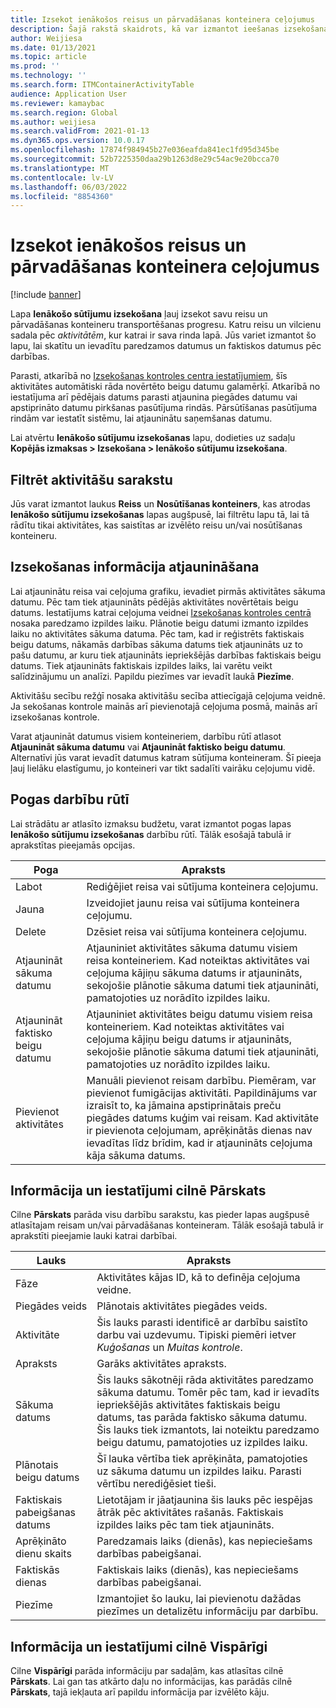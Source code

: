 ```yaml
---
title: Izsekot ienākošos reisus un pārvadāšanas konteinera ceļojumus
description: Šajā rakstā skaidrots, kā var izmantot ieešanas izsekošanas lapu, lai izsekotu jūsu reisu un pārvadāšanas konteineru transportēšanas progresu.
author: Weijiesa
ms.date: 01/13/2021
ms.topic: article
ms.prod: ''
ms.technology: ''
ms.search.form: ITMContainerActivityTable
audience: Application User
ms.reviewer: kamaybac
ms.search.region: Global
ms.author: weijiesa
ms.search.validFrom: 2021-01-13
ms.dyn365.ops.version: 10.0.17
ms.openlocfilehash: 17874f984945b27e036eafda841ec1fd95d345be
ms.sourcegitcommit: 52b7225350daa29b1263d8e29c54ac9e20bcca70
ms.translationtype: MT
ms.contentlocale: lv-LV
ms.lasthandoff: 06/03/2022
ms.locfileid: "8854360"
---
```

# <a name="track-inbound-voyages-and-shipping-container-journeys"></a>Izsekot ienākošos reisus un pārvadāšanas konteinera ceļojumus

[!include [banner](../../includes/banner.md)]

Lapa **Ienākošo sūtījumu izsekošana** ļauj izsekot savu reisu un pārvadāšanas konteineru transportēšanas progresu. Katru reisu un vilcienu sadala pēc *aktivitātēm*, kur katrai ir sava rinda lapā. Jūs variet izmantot šo lapu, lai skatītu un ievadītu paredzamos datumus un faktiskos datumus pēc darbības.

Parasti, atkarībā no [Izsekošanas kontroles centra iestatījumiem](delivery-information-setup.md#tracking-control-center), šīs aktivitātes automātiski rāda novērtēto beigu datumu galamērķī. Atkarībā no iestatījuma arī pēdējais datums parasti atjaunina piegādes datumu vai apstiprināto datumu pirkšanas pasūtījuma rindās. Pārsūtīšanas pasūtījuma rindām var iestatīt sistēmu, lai atjauninātu saņemšanas datumu.

Lai atvērtu **Ienākošo sūtījumu izsekošanas** lapu, dodieties uz sadaļu **Kopējās izmaksas \> Izsekošana \> Ienākošo sūtījumu izsekošana**.

## <a name="filter-the-activities-list"></a>Filtrēt aktivitāšu sarakstu

Jūs varat izmantot laukus **Reiss** un **Nosūtīšanas konteiners**, kas atrodas **Ienākošo sūtījumu izsekošanas** lapas augšpusē, lai filtrētu lapu tā, lai tā rādītu tikai aktivitātes, kas saistītas ar izvēlēto reisu un/vai nosūtīšanas konteineru.

## <a name="update-tracking-information"></a>Izsekošanas informācija atjaunināšana

Lai atjauninātu reisa vai ceļojuma grafiku, ievadiet pirmās aktivitātes sākuma datumu. Pēc tam tiek atjaunināts pēdējās aktivitātes novērtētais beigu datums. Iestatījums katrai ceļojuma veidnei [Izsekošanas kontroles centrā](delivery-information-setup.md#tracking-control-center) nosaka paredzamo izpildes laiku. Plānotie beigu datumi izmanto izpildes laiku no aktivitātes sākuma datuma. Pēc tam, kad ir reģistrēts faktiskais beigu datums, nākamās darbības sākuma datums tiek atjaunināts uz to pašu datumu, ar kuru tiek atjaunināts iepriekšējās darbības faktiskais beigu datums. Tiek atjaunināts faktiskais izpildes laiks, lai varētu veikt salīdzinājumu un analīzi. Papildu piezīmes var ievadīt laukā **Piezīme**.

Aktivitāšu secību režģī nosaka aktivitāšu secība attiecīgajā ceļojuma veidnē. Ja sekošanas kontrole mainās arī pievienotajā ceļojuma posmā, mainās arī izsekošanas kontrole.

Varat atjaunināt datumus visiem konteineriem, darbību rūtī atlasot **Atjaunināt sākuma datumu** vai **Atjaunināt faktisko beigu datumu**. Alternatīvi jūs varat ievadīt datumus katram sūtījuma konteineram. Šī pieeja ļauj lielāku elastīgumu, jo konteineri var tikt sadalīti vairāku ceļojumu vidē.

## <a name="buttons-on-the-action-pane"></a>Pogas darbību rūtī

Lai strādātu ar atlasīto izmaksu budžetu, varat izmantot pogas lapas **Ienākošo sūtījumu izsekošanas** darbību rūtī. Tālāk esošajā tabulā ir aprakstītas pieejamās opcijas.

| Poga | Apraksts |
|---|---|
| Labot | Rediģējiet reisa vai sūtījuma konteinera ceļojumu. |
| Jauna | Izveidojiet jaunu reisa vai sūtījuma konteinera ceļojumu. |
| Delete | Dzēsiet reisa vai sūtījuma konteinera ceļojumu. |
| Atjaunināt sākuma datumu | Atjauniniet aktivitātes sākuma datumu visiem reisa konteineriem. Kad noteiktas aktivitātes vai ceļojuma kājiņu sākuma datums ir atjaunināts, sekojošie plānotie sākuma datumi tiek atjaunināti, pamatojoties uz norādīto izpildes laiku. |
| Atjaunināt faktisko beigu datumu | Atjauniniet aktivitātes beigu datumu visiem reisa konteineriem. Kad noteiktas aktivitātes vai ceļojuma kājiņu beigu datums ir atjaunināts, sekojošie plānotie sākuma datumi tiek atjaunināti, pamatojoties uz norādīto izpildes laiku. |
| Pievienot aktivitātes | Manuāli pievienot reisam darbību. Piemēram, var pievienot fumigācijas aktivitāti. Papildinājums var izraisīt to, ka jāmaina apstiprinātais preču piegādes datums kuģim vai reisam. Kad aktivitāte ir pievienota ceļojumam, aprēķinātās dienas nav ievadītas līdz brīdim, kad ir atjaunināts ceļojuma kāja sākuma datums. |

## <a name="information-and-settings-on-the-overview-tab"></a>Informācija un iestatījumi cilnē Pārskats

Cilne **Pārskats** parāda visu darbību sarakstu, kas pieder lapas augšpusē atlasītajam reisam un/vai pārvadāšanas konteineram. Tālāk esošajā tabulā ir aprakstīti pieejamie lauki katrai darbībai.

| Lauks | Apraksts |
|---|---|
| Fāze | Aktivitātes kājas ID, kā to definēja ceļojuma veidne. |
| Piegādes veids | Plānotais aktivitātes piegādes veids. |
| Aktivitāte | Šis lauks parasti identificē ar darbību saistīto darbu vai uzdevumu. Tipiski piemēri ietver *Kuģošanas* un *Muitas kontrole*. |
| Apraksts | Garāks aktivitātes apraksts. |
| Sākuma datums | Šis lauks sākotnēji rāda aktivitātes paredzamo sākuma datumu. Tomēr pēc tam, kad ir ievadīts iepriekšējās aktivitātes faktiskais beigu datums, tas parāda faktisko sākuma datumu. Šis lauks tiek izmantots, lai noteiktu paredzamo beigu datumu, pamatojoties uz izpildes laiku. |
| Plānotais beigu datums | Šī lauka vērtība tiek aprēķināta, pamatojoties uz sākuma datumu un izpildes laiku. Parasti vērtību nerediģēsiet tieši. |
| Faktiskais pabeigšanas datums | Lietotājam ir jāatjaunina šis lauks pēc iespējas ātrāk pēc aktivitātes rašanās. Faktiskais izpildes laiks pēc tam tiek atjaunināts. |
| Aprēķināto dienu skaits | Paredzamais laiks (dienās), kas nepieciešams darbības pabeigšanai. |
| Faktiskās dienas | Faktiskais laiks (dienās), kas nepieciešams darbības pabeigšanai. |
| Piezīme | Izmantojiet šo lauku, lai pievienotu dažādas piezīmes un detalizētu informāciju par darbību. |

## <a name="information-and-settings-on-the-general-tab"></a>Informācija un iestatījumi cilnē Vispārīgi

Cilne **Vispārīgi** parāda informāciju par sadaļām, kas atlasītas cilnē **Pārskats**. Lai gan tas atkārto daļu no informācijas, kas parādās cilnē **Pārskats**, tajā iekļauta arī papildu informācija par izvēlēto kāju.

